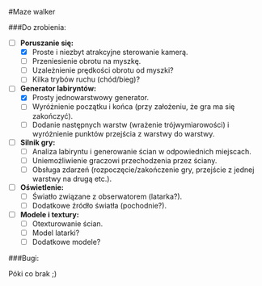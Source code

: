 #Maze walker

###Do zrobienia:

- [ ] <b>Poruszanie się:</b>
  - [x] Proste i niezbyt atrakcyjne sterowanie kamerą.
  - [ ] Przeniesienie obrotu na myszkę.
  - [ ] Uzależnienie prędkości obrotu od myszki?
  - [ ] Kilka trybów ruchu (chód/bieg)?
- [ ] <b>Generator labiryntów:</b>
  - [x] Prosty jednowarstwowy generator.
  - [ ] Wyróżnienie początku i końca (przy założeniu, że gra ma się zakończyć). 
  - [ ] Dodanie następnych warstw (wrażenie trójwymiarowości) i wyróżnienie punktów przejścia z warstwy do warstwy.
- [ ] <b>Silnik gry:</b>
  - [ ] Analiza labiryntu i generowanie ścian w odpowiednich miejscach. 
  - [ ] Uniemożliwienie graczowi przechodzenia przez ściany.
  - [ ] Obsługa zdarzeń (rozpoczęcie/zakończenie gry, przejście z jednej warstwy na drugą etc.).
- [ ] <b>Oświetlenie:</b>
  - [ ] Światło związane z obserwatorem (latarka?).
  - [ ] Dodatkowe źródło światła (pochodnie?).
- [ ] <b>Modele i textury:</b>
  - [ ] Otexturowanie ścian.
  - [ ] Model latarki?
  - [ ] Dodatkowe modele?

###Bugi:

Póki co brak ;)

